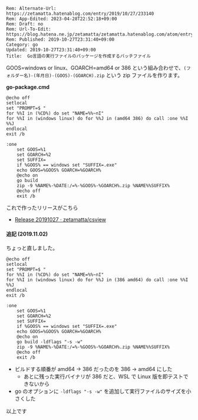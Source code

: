 ```header
Rem: Alternate-Url: https://zetamatta.hatenablog.com/entry/2019/10/27/233140
Rem: App-Edited: 2023-04-28T22:52:18+09:00
Rem: Draft: no
Rem: Url-To-Edit: https://blog.hatena.ne.jp/zetamatta/zetamatta.hatenablog.com/atom/entry/26006613456518076
Rem: Published: 2019-10-27T23:31:40+09:00
Category: go
Updated: 2019-10-27T23:31:40+09:00
Title:  Go言語の実行ファイルのパッケージを作成するバッチファイル
```
GOOS=windows or linux、GOARCH=amd64 or 386 という組み合わせで、`(フォルダー名)-(年月日)-(GOOS)-(GOARCH).zip` という zip ファイルを作ります。


**go-package.cmd**

```
@echo off
setlocal
set "PROMPT=$ "
for %%I in (%CD%) do set "NAME=%%~nI"
for %%I in (windows linux) do for %%J in (amd64 386) do call :one %%I %%J
endlocal
exit /b

:one
    set GOOS=%1
    set GOARCH=%2
    set SUFFIX=
    if %GOOS% == windows set "SUFFIX=.exe"
    echo GOOS=%GOOS% GOARCH=%GOARCH%
    @echo on
    go build
    zip -9 %NAME%-%DATE:/=%-%GOOS%-%GOARCH%.zip %NAME%%SUFFIX%
    @echo off
    exit /b
```

これで作ったリリースがこちら

* [Release 20191027 · zetamatta/csview](https://github.com/zetamatta/csview/releases/tag/20191027)

#### 追記 (2019.11.02)

ちょっと直しました。

```
@echo off
setlocal
set "PROMPT=$ "
for %%I in (%CD%) do set "NAME=%%~nI"
for %%I in (windows linux) do for %%J in (386 amd64) do call :one %%I %%J
endlocal
exit /b

:one
    set GOOS=%1
    set GOARCH=%2
    set SUFFIX=
    if %GOOS% == windows set "SUFFIX=.exe"
    echo GOOS=%GOOS% GOARCH=%GOARCH%
    @echo on
    go build -ldflags "-s -w"
    zip -9 %NAME%-%DATE:/=%-%GOOS%-%GOARCH%.zip %NAME%%SUFFIX%
    @echo off
    exit /b
```

* ビルドする順番が amd64 → 386 だったのを 386 → amd64 にした
    * あとに残った実行バイナリが 386 だと、WSL で Linux 版を即テストできないから
* go のオプションに `-ldflags "-s -w"` を追加して実行ファイルのサイズを小さくした

以上です
